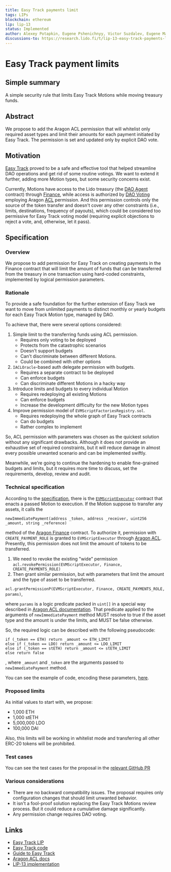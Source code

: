 ```yaml
---
title: Easy Track payments limit 
tags: LIPs
blockchain: ethereum
lip: lip-13
status: Implemented
author: Alexey Potapkin, Eugene Pshenichnyy, Victor Suzdalev, Eugene Mamin
discussions-to: https://research.lido.fi/t/lip-13-easy-track-payments-limit/1670
---
```


# Easy Track payment limits

## Simple summary

A simple security rule that limits Easy Track Motions while moving treasury 
funds.

## Abstract 

We propose to add the Aragon ACL permission that will whitelist only required 
asset types and limit their amounts for each payment initiated by Easy Track. 
The permission is set and updated only by explicit DAO vote.

## Motivation

[Easy Track](https://github.com/lidofinance/easy-track) proved to be a safe and 
effective tool that helped streamline DAO operations and get rid of some routine
votings. We want to extend it further, adding more Motion types, but some 
security concerns exist.

Currently, Motions have access to the Lido treasury (the 
[DAO Agent](https://etherscan.io/address/0x3e40D73EB977Dc6a537aF587D48316feE66E9C8c) 
contract) through 
[Finance](https://etherscan.io/address/0xB9E5CBB9CA5b0d659238807E84D0176930753d86), 
while access is authorized by 
[DAO Voting](https://etherscan.io/address/0x2e59A20f205bB85a89C53f1936454680651E618e)
employing Aragon [ACL](https://etherscan.io/address/0x9895f0f17cc1d1891b6f18ee0b483b6f221b37bb) 
permission. And this permission controls only the source of the token transfer 
and doesn't cover any other constraints (i.e., limits, destinations, frequency 
of payouts), which could be considered too permissive for Easy Track voting
model (requiring explicit objections to reject a vote, and, otherwise, let it 
pass).

## Specification

### Overview

We propose to add permission for Easy Track on creating payments in the Finance 
contract that will limit the amount of funds that can be transferred from 
the treasury in one transaction using hard-coded constraints, implemented 
by logical permission parameters. 

### Rationale
To provide a safe foundation for the further extension of Easy Track we want 
to move from unlimited payments to distinct monthly or yearly budgets for 
each Easy Track Motion type, managed by DAO.

To achieve that, there were several options considered: 
1. Simple limit to the transferring funds using ACL permission.
    - Requires only voting to be deployed 
    - Protects from the catastrophic scenarios
    - Doesn't support budgets
    - Can't discriminate between different Motions.
    - Could be combined with other options
2. `IACLOracle`-based auth delegate permission with budgets. 
    - Requires a separate contract to be deployed
    - Can enforce budgets
    - Can discriminate different Motions in a hacky way
3. Introduce limits and budgets to every individual Motion
    - Requires redeploying all existing Motions
    - Can enforce budgets
    - Increase the development difficulty for the new Motion types
4. Improve permission model of `EVMScriptFactoriesRegistry.sol`.
    - Requires redeploying the whole graph of Easy Track contracts
    - Can do budgets
    - Rather complex to implement

So, ACL permission with parameters was chosen as the quickest solution without 
any significant drawbacks. Although it does not provide an exhaustive set of 
required constraints, but it will reduce damage in almost every possible 
unwanted scenario and can be implemented swiftly.

Meanwhile, we're going to continue the hardening to enable fine-grained budgets 
and limits, but it requires more time to discuss, set the requirements, develop,
review and audit.

### Technical specification

According to the 
[specification](https://github.com/lidofinance/easy-track/blob/master/specification.md), 
there is the 
[`EVMScriptExecutor`](https://etherscan.io/address/0xFE5986E06210aC1eCC1aDCafc0cc7f8D63B3F977#code) 
contract that enacts a passed Motion to execution. If the Motion suppose 
to transfer any assets, it calls the

`newImmediatePayment(address _token, address _receiver, uint256 _amount, string _reference)`

method of the [Aragon Finance](https://etherscan.io/address/0x836835289a2e81b66ae5d95b7c8dbc0480dcf9da#code) 
contract. To authorize it, permission with `CREATE_PAYMENT_ROLE` is granted to 
`EVMScriptExecutor` through 
[Aragon ACL](https://etherscan.io/address/0x9f3b9198911054b122fdb865f8a5ac516201c339#code). 
Presently, this permission does not limit the amount of tokens to be transferred. 

1. We need to revoke the existing "wide" permission
`acl.revokePermission(EVMScriptExecutor, Finance, CREATE_PAYMENTS_ROLE)`
2. Then grant similar permission, but with parameters that limit the amount and 
the type of asset to be transferred.

`acl.grantPermissionP(EVMScriptExecutor, Finance, CREATE_PAYMENTS_ROLE, params)`,

where `params` is a logic predicate packed in `uint[]` in a special way 
described in 
[Aragon ACL documentation](https://hack.aragon.org/docs/aragonos-ref#parameter-interpretation). 
That predicate applied to the arguments of `newImmediatePayment` method MUST 
resolve to true if the asset type and the amount is under the limits, and MUST 
be false otherwise.

So, the required logic can be described with the following pseudocode:
```
if (_token == ETH) return _amount <= ETH_LIMIT
else if (_token == LDO) return _amount <= LDO_LIMIT
else if (_token == stETH) return _amount <= stETH_LIMIT 
else return false
```
, where `_amount` and `_token` are the arguments passed to `newImmediatePayment`
method.

You can see the example of code, encoding these parameters, 
[here](https://github.com/lidofinance/scripts/blob/easytrack_permissions/scripts/vote_adding_permission.py#L36-L69). 

### Proposed limits

As initial values to start with, we propose:
- 1,000 ETH
- 1,000 stETH
- 5,000,000 LDO
- 100,000 DAI

Also, this limits will be working in whitelist mode and transferring all other 
ERC-20 tokens will be prohibited. 

### Test cases 

You can see the test cases for the proposal in the 
[relevant GitHub PR](https://github.com/lidofinance/scripts/pull/33)

### Various considerations

- There are no backward compatibility issues. The proposal requires only 
configuration changes that should limit unwanted behavior.
- It isn't a fool-proof solution replacing the Easy Track Motions review process. 
But it could reduce a cumulative damage significantly.
- Any permission change requires DAO voting.

## Links

* [Easy Track LIP](https://github.com/lidofinance/lido-improvement-proposals/blob/develop/LIPS/lip-3.md)
* [Easy Track code](https://github.com/lidofinance/easy-track)
* [Guide to Easy Track](https://docs.lido.fi/guides/easy-track-guide)
* [Aragon ACL docs](https://hack.aragon.org/docs/aragonos-ref#parameter-interpretation)
* [LIP-13 implementation](https://github.com/lidofinance/scripts/pull/33)
